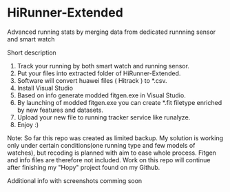 # HiRunner-Extended
Advanced running stats by merging data from dedicated runnning sensor and smart watch

Short description
1. Track your running by both smart watch and running sensor.
2. Put your files into extracted folder of HiRunner-Extended.
3. Software will convert huawei files ( Hitrack ) to *.csv.
4. Install Visual Studio
6. Based on info generate modded fitgen.exe in Visual Studio. 
7. By launching of modded fitgen.exe you can create *.fit filetype enriched by new features and datasets.
8. Upload your new file to running tracker service like runalyze.
9. Enjoy :) 
 
Note:
So far this repo was created as limited backup. My solution is working only under certain conditions(one running type and few models of watches), but recoding is planned with aim to ease whole process. Fitgen and info files are therefore not included. Work on this repo will continue after finishing my "Hopy" project found on my Github.


Additional info with screenshots comming soon
